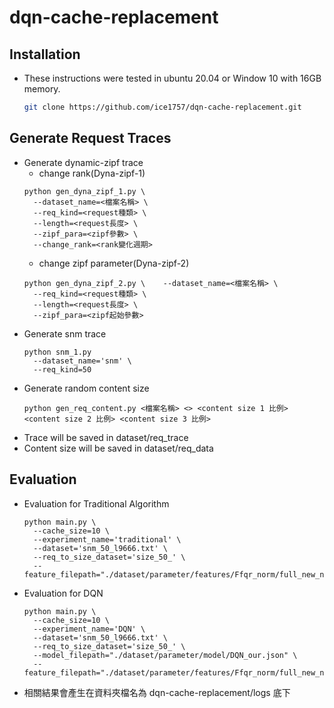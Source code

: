 # dqn-cache-replacement
## Installation

* These instructions were tested in ubuntu 20.04 or Window 10 with 16GB memory.

  ```bash
  git clone https://github.com/ice1757/dqn-cache-replacement.git
  ```
## Generate Request Traces
- Generate dynamic-zipf trace
  - change rank(Dyna-zipf-1)
  ```
  python gen_dyna_zipf_1.py \
    --dataset_name=<檔案名稱> \
    --req_kind=<request種類> \
    --length=<request長度> \
    --zipf_para=<zipf參數> \
    --change_rank=<rank變化週期>
  ```
  - change zipf parameter(Dyna-zipf-2)
  ```
  python gen_dyna_zipf_2.py \    --dataset_name=<檔案名稱> \
    --req_kind=<request種類> \
    --length=<request長度> \
    --zipf_para=<zipf起始參數>
  ```
- Generate snm trace
  ```
  python snm_1.py 
    --dataset_name='snm' \
    --req_kind=50
  ```
- Generate random content size
  ```
  python gen_req_content.py <檔案名稱> <> <content size 1 比例> <content size 2 比例> <content size 3 比例>
  ```
- Trace will be saved in dataset/req_trace
- Content size will be saved in dataset/req_data
## Evaluation
- Evaluation for Traditional Algorithm
  ```
  python main.py \
    --cache_size=10 \
    --experiment_name='traditional' \
    --dataset='snm_50_l9666.txt' \
    --req_to_size_dataset='size_50_' \
    --feature_filepath="./dataset/parameter/features/Ffqr_norm/full_new_norm.json"
  ```
- Evaluation for DQN
  ```
  python main.py \
    --cache_size=10 \
    --experiment_name='DQN' \
    --dataset='snm_50_l9666.txt' \
    --req_to_size_dataset='size_50_' \
    --model_filepath="./dataset/parameter/model/DQN_our.json" \
    --feature_filepath="./dataset/parameter/features/Ffqr_norm/full_new_norm.json"
  ```
- 相關結果會產生在資料夾檔名為 dqn-cache-replacement/logs 底下
